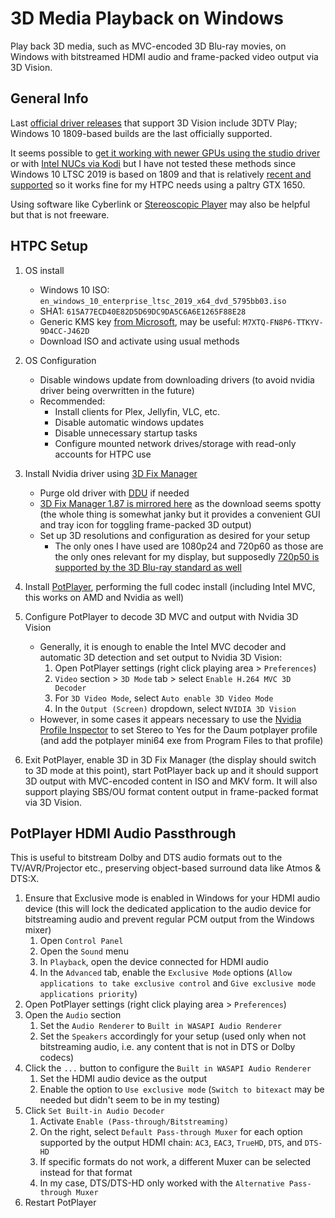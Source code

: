 # 3D Media Playback on Windows

Play back 3D media, such as MVC-encoded 3D Blu-ray movies, on Windows with bitstreamed HDMI audio and frame-packed video output via 3D Vision.

## General Info

Last [official driver releases](https://nvidia.custhelp.com/app/answers/detail/a_id/4781/~/support-plan-for-3dvision-products) that support 3D Vision include 3DTV Play; Windows 10 1809-based builds are the last officially supported.

It seems possible to [get it working with newer GPUs using the studio driver](https://www.mtbs3d.com/phpbb/viewtopic.php?p=188137&sid=dfed06fd1d35acaa5a8479995016452f#p188137) or with [Intel NUCs via Kodi](https://forum.kodi.tv/showthread.php?tid=365120) but I have not tested these methods since Windows 10 LTSC 2019 is based on 1809 and that is relatively [recent and supported](https://learn.microsoft.com/en-us/lifecycle/products/windows-10-enterprise-ltsc-2019) so it works fine for my HTPC needs using a paltry GTX 1650.

Using software like Cyberlink or [Stereoscopic Player](https://www.3dtv.at/Index_en.aspx) may also be helpful but that is not freeware.

## HTPC Setup

1. OS install

    * Windows 10 ISO: `en_windows_10_enterprise_ltsc_2019_x64_dvd_5795bb03.iso`
    * SHA1: `615A77ECD40E82D5D69DC9DA5C6A6E1265F88E28`
    * Generic KMS key [from Microsoft](https://learn.microsoft.com/en-us/windows-server/get-started/kms-client-activation-keys?tabs=server2022%2Cwindows10ltsc%2Cversion1803%2Cwindows81#windows-enterprise-ltsc-and-ltsb), may be useful: `M7XTQ-FN8P6-TTKYV-9D4CC-J462D`
    * Download ISO and activate using usual methods

2. OS Configuration

    * Disable windows update from downloading drivers (to avoid nvidia driver being overwritten in the future)
    * Recommended:
      * Install clients for Plex, Jellyfin, VLC, etc.
      * Disable automatic windows updates
      * Disable unnecessary startup tasks
      * Configure mounted network drives/storage with read-only accounts for HTPC use

3. Install Nvidia driver using [3D Fix Manager](https://helixmod.blogspot.com/2017/05/3d-fix-manager.html)

    * Purge old driver with [DDU](https://www.guru3d.com/download/display-driver-uninstaller-download/) if needed
    * [3D Fix Manager 1.87 is mirrored here](https://github.com/xenago/win-scripts/raw/main/3d/fix_manager_1.87.7z) as the download seems spotty (the whole thing is somewhat janky but it provides a convenient GUI and tray icon for toggling frame-packed 3D output)
    * Set up 3D resolutions and configuration as desired for your setup
      * The only ones I have used are 1080p24 and 720p60 as those are the only ones relevant for my display, but supposedly [720p50 is supported by the 3D Blu-ray standard as well](https://www.videohelp.com/hd)

4. Install [PotPlayer](https://www.videohelp.com/software/PotPlayer/old-versions), performing the full codec install (including Intel MVC, this works on AMD and Nvidia as well)

5. Configure PotPlayer to decode 3D MVC and output with Nvidia 3D Vision

    * Generally, it is enough to enable the Intel MVC decoder and automatic 3D detection and set output to Nvidia 3D Vision:
      1. Open PotPlayer settings (right click playing area > `Preferences`)
      2. `Video` section > `3D Mode` tab > select `Enable H.264 MVC 3D Decoder`
      3. For `3D Video Mode`, select `Auto enable 3D Video Mode`
      4. In the `Output (Screen)` dropdown, select `NVIDIA 3D Vision`
    * However, in some cases it appears necessary to use the [Nvidia Profile Inspector](https://github.com/Orbmu2k/nvidiaProfileInspector/releases) to set Stereo to Yes for the Daum potplayer profile (and add the potplayer mini64 exe from Program Files to that profile)

6. Exit PotPlayer, enable 3D in 3D Fix Manager (the display should switch to 3D mode at this point), start PotPlayer back up and it should support 3D output with MVC-encoded content in ISO and MKV form. It will also support playing SBS/OU format content output in frame-packed format via 3D Vision.

## PotPlayer HDMI Audio Passthrough

This is useful to bitstream Dolby and DTS audio formats out to the TV/AVR/Projector etc., preserving object-based surround data like Atmos & DTS:X.

1. Ensure that Exclusive mode is enabled in Windows for your HDMI audio device (this will lock the dedicated application to the audio device for bitstreaming audio and prevent regular PCM output from the Windows mixer)
    1. Open `Control Panel`
    2. Open the `Sound` menu
    3. In `Playback`, open the device connected for HDMI audio
    4. In the `Advanced` tab, enable the `Exclusive Mode` options (`Allow applications to take exclusive control` and `Give exclusive mode applications priority`)
2. Open PotPlayer settings (right click playing area > `Preferences`)
3. Open the `Audio` section
    1. Set the `Audio Renderer` to `Built in WASAPI Audio Renderer`
    2. Set the `Speakers` accordingly for your setup (used only when not bitstreaming audio, i.e. any content that is not in DTS or Dolby codecs)
4. Click the `...` button to configure the `Built in WASAPI Audio Renderer`
    1. Set the HDMI audio device as the output
    2. Enable the option to `Use exclusive mode` (`Switch to bitexact` may be needed but didn't seem to be in my testing)
5. Click `Set Built-in Audio Decoder`
    1. Activate `Enable (Pass-through/Bitstreaming)`
    2. On the right, select `Default Pass-through Muxer` for each option supported by the output HDMI chain: `AC3`, `EAC3`, `TrueHD`, `DTS`, and `DTS-HD`
    3. If specific formats do not work, a different Muxer can be selected instead for that format
    4. In my case, DTS/DTS-HD only worked with the `Alternative Pass-through Muxer`
6. Restart PotPlayer
